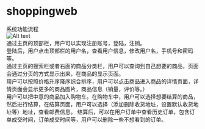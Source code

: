 # shoppingweb
系统功能流程        
![Alt text](https://github.com/liwenliang0/shoppingweb.git/raw/master/image/process.png)     
通过主页的顶部栏，用户可以实现注册账号，登陆，注销。     
登陆后，用户点击顶部栏的用户名，查看用户信息，修改用户名，手机号和密码等。             
通过主页的搜索栏或者右面的商品分类栏，用户可以查询到自己想要的商品，页面会通过分页的方式显示出来，在商品的显示页面。       
用户可以按照价格升序降序综合排序，用户可以点击商品进入商品的详情页面，详情页面会显示更多的商品图片，商品信息（销量，评价等。）  
用户可以把中意的商品加入购物车。在购物车中，用户可以选择想要结算的商品，    
然后进行结算，在结算页面，用户可以选择（添加删除收货地址，设置默认收货地址等）地址，查看邮费信息。
结算后，可以在用户订单中查看历史订单，包含订单成交时间，订单成交时间等，用户可以删除一些不想看到的订单。        
